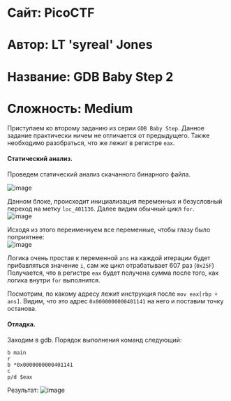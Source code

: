 
# Сайт: PicoCTF
# Автор: LT 'syreal' Jones
# Название: GDB Baby Step 2
# Сложность: Medium

Приступаем ко второму заданию из серии `GDB Baby Step`. Данное задание практически ничем не отличается от предыдущего.
Также необходимо разобраться, что же лежит в регистре `eax`.

#### Статический анализ. 

Проведем статический анализ скачанного бинарного файла. <br />

![image](https://github.com/user-attachments/assets/0c09b5fe-fd22-47d5-9643-6cc9e11ac288)

Данном блоке, происходит инициализация переменных и безусловный переход на метку `loc_401136`. Далее видим обычный цикл `for`. <br />
![image](https://github.com/user-attachments/assets/31e0fb22-11d9-4565-97f6-bfd25271d37a)

Исходя из этого переименнуем все переменные, чтобы глазу было поприятнее: <br />
![image](https://github.com/user-attachments/assets/e79e350e-41fc-4016-a1d1-24637bc7a71f)

Логика очень простая к переменной `ans` на каждой итерации будет прибавляться значение `i`, сам же цикл отрабатывает 607 раз (`0x25F`)
Получается, что в регистре `eax` будет получена сумма после того, как логика внутри `for` выполнится.

Посмотрим, по какому адресу лежит инструкция после `mov eax[rbp + ans]`. Видим, что это адрес `0x0000000000401141` на него и поставим точку останова.

#### Отладка.

Заходим в gdb. Порядок выполнения команд следующий: 
```gdb
b main
r
b *0x0000000000401141
c
p/d $eax
```
Результат:
![image](https://github.com/user-attachments/assets/24d17707-fafc-4196-a818-d1ebb90df220)




